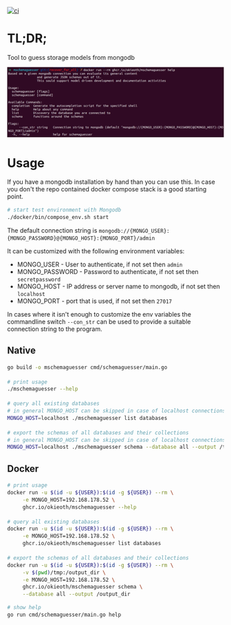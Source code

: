 [![ci](https://github.com/OkieOth/mschemaguesser/actions/workflows/test.yml/badge.svg)](https://github.com/OkieOth/mschemaguesser/actions/workflows/test.yml)

# TL;DR;

Tool to guess storage models from mongodb

![Basic usage](img/usage_help.png)

# Usage

If you have a mongodb installation by hand than you can use this. In
case you don't the repo contained docker compose stack is a good
starting point.

```bash
# start test environment with Mongodb
./docker/bin/compose_env.sh start
```

The default connection string is
`mongodb://{MONGO_USER}:{MONGO_PASSWORD}@{MONGO_HOST}:{MONGO_PORT}/admin`

It can be customized with the following environment variables:
* MONGO_USER - User to authenticate, if not set then `admin`
* MONGO_PASSWORD - Password to authenticate, if not set then `secretpassword`
* MONGO_HOST - IP address or server name to mongodb, if not set then `localhost`
* MONGO_PORT - port that is used, if not set then `27017`

In cases where it isn't enough to customize the env variables the commandline
switch `--con_str` can be used to provide a suitable connection string to the
program.


## Native
```bash
go build -o mschemaguesser cmd/schemaguesser/main.go

# print usage
./mschemaguesser --help

# query all existing databases
# in general MONGO_HOST can be skipped in case of localhost connections
MONGO_HOST=localhost ./mschemaguesser list databases

# export the schemas of all databases and their collections
# in general MONGO_HOST can be skipped in case of localhost connections
MONGO_HOST=localhost ./mschemaguesser schema --database all --output /tmp
```

## Docker

```bash
# print usage
docker run -u $(id -u ${USER}):$(id -g ${USER}) --rm \
     -e MONGO_HOST=192.168.178.52 \
     ghcr.io/okieoth/mschemaguesser --help

# query all existing databases
docker run -u $(id -u ${USER}):$(id -g ${USER}) --rm \
     -e MONGO_HOST=192.168.178.52 \
     ghcr.io/okieoth/mschemaguesser list databases

# export the schemas of all databases and their collections
docker run -u $(id -u ${USER}):$(id -g ${USER}) --rm \
     -v $(pwd)/tmp:/output_dir \
     -e MONGO_HOST=192.168.178.52 \
     ghcr.io/okieoth/mschemaguesser schema \
     --database all --output /output_dir
```

```bash
# show help
go run cmd/schemaguesser/main.go help

```
